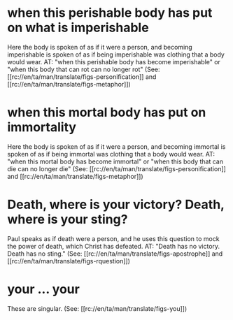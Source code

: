 # when this perishable body has put on what is imperishable

Here the body is spoken of as if it were a person, and becoming imperishable is spoken of as if being imperishable was clothing that a body would wear. AT: "when this perishable body has become imperishable" or "when this body that can rot can no longer rot" (See: [[rc://en/ta/man/translate/figs-personification]] and [[rc://en/ta/man/translate/figs-metaphor]])

# when this mortal body has put on immortality

Here the body is spoken of as if it were a person, and becoming immortal is spoken of as if being immortal was clothing that a body would wear. AT: "when this mortal body has become immortal" or "when this body that can die can no longer die" (See: [[rc://en/ta/man/translate/figs-personification]] and [[rc://en/ta/man/translate/figs-metaphor]])

# Death, where is your victory? Death, where is your sting?

Paul speaks as if death were a person, and he uses this question to mock the power of death, which Christ has defeated. AT: "Death has no victory. Death has no sting." (See: [[rc://en/ta/man/translate/figs-apostrophe]] and [[rc://en/ta/man/translate/figs-rquestion]])

# your ... your

These are singular. (See: [[rc://en/ta/man/translate/figs-you]])